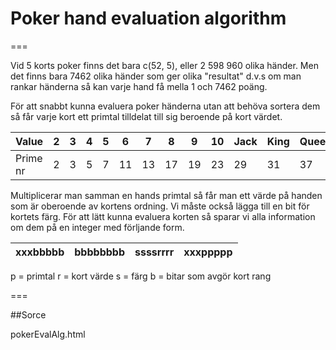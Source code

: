 
# Poker hand evaluation algorithm
===

Vid 5 korts poker finns det bara c(52, 5), eller  2 598 960 olika händer. Men det finns bara 7462 olika händer som ger olika "resultat" d.v.s om man rankar händerna så kan varje hand få mella 1 och 7462 poäng.

För att snabbt kunna evaluera poker händerna utan att behöva sortera dem så får varje kort ett primtal tilldelat till sig beroende på kort värdet.

| Value    | 2 | 3 | 4 | 5 | 6 | 7 | 8 | 9 | 10 | Jack | King | Queen | Ace |
| ---------|---|---|---|---|---|---|---|---|----|------|------|-------|:---:|
| Prime nr | 2 | 3 | 5 | 7 | 11| 13| 17| 19| 23 | 29   | 31   | 37    | 41  |

Multiplicerar man samman en hands primtal så får man ett värde på handen som är oberoende av kortens ordning. Vi måste också lägga till en bit för kortets färg. För att lätt kunna evaluera korten så sparar vi alla information om dem på en integer med förljande form.

| xxxbbbbb | bbbbbbbb| ssssrrrr| xxxppppp |
|----------|---------|---------|:--------:|

p = primtal
r = kort värde
s = färg
b = bitar som avgör kort rang

===

##Sorce

pokerEvalAlg.html




